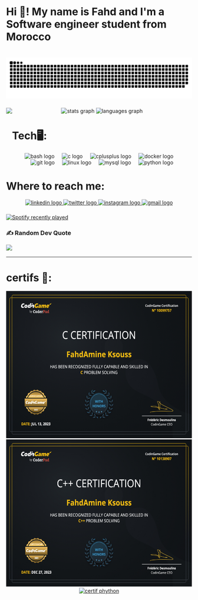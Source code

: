 <br clear="both">

<h1 align="left">Hi 👋! My name is Fahd and I'm a Software engineer student from Morocco</h1>

###

<br clear="both">

<img src="https://raw.githubusercontent.com/jaguar-ks/jaguar-ks/output/snake.svg" alt="Snake animation" />

###

<img align="left" height="150" src="https://miro.medium.com/v2/resize:fit:640/format:webp/1*xNQKHj5vR7w9AcY_bDKYYw.gif"  />

###

<div align="center">
  <img src="https://github-readme-stats.vercel.app/api?username=jaguar-ks&hide_title=false&hide_rank=false&show_icons=true&include_all_commits=true&count_private=true&disable_animations=false&theme=dracula&locale=en&hide_border=false&order=1" height="150" alt="stats graph"  />
  <img src="https://github-readme-stats.vercel.app/api/top-langs?username=jaguar-ks&locale=en&hide_title=false&layout=compact&card_width=320&langs_count=5&theme=dracula&hide_border=false&order=2" height="150" alt="languages graph"  />
</div>

###
# Tech🖥️:
<div align="center">
  <img src="https://cdn.jsdelivr.net/gh/devicons/devicon/icons/bash/bash-original.svg" height="40" alt="bash logo"  />
  <img width="12" />
  <img src="https://cdn.jsdelivr.net/gh/devicons/devicon/icons/c/c-plain.svg" height="40" alt="c logo"  />
  <img width="12" />
  <img src="https://cdn.jsdelivr.net/gh/devicons/devicon/icons/cplusplus/cplusplus-plain.svg" height="40" alt="cplusplus logo"  />
  <img width="12" />
  <img src="https://cdn.jsdelivr.net/gh/devicons/devicon/icons/docker/docker-plain.svg" height="40" alt="docker logo"  />
  <img width="12" />
  <img src="https://cdn.jsdelivr.net/gh/devicons/devicon/icons/git/git-plain.svg" height="40" alt="git logo"  />
  <img width="12" />
  <img src="https://cdn.jsdelivr.net/gh/devicons/devicon/icons/linux/linux-original.svg" height="40" alt="linux logo"  />
  <img width="12" />
  <img src="https://cdn.jsdelivr.net/gh/devicons/devicon/icons/mysql/mysql-plain-wordmark.svg" height="40" alt="mysql logo"  />
  <img width="12" />
  <img src="https://cdn.jsdelivr.net/gh/devicons/devicon/icons/python/python-original.svg" height="40" alt="python logo"  />
</div>

###
# Where to reach me:
<div align="center">
  <a href="https://www.linkedin.com/in/fahdamine-ksouss-3aab04230/" target="_blank">
    <img src="https://raw.githubusercontent.com/maurodesouza/profile-readme-generator/master/src/assets/icons/social/linkedin/default.svg" width="52" height="40" alt="linkedin logo"  />
  </a>
  <a href="https://twitter.com/j4gu4r_k5" target="_blank">
    <img src="https://raw.githubusercontent.com/maurodesouza/profile-readme-generator/master/src/assets/icons/social/twitter/default.svg" width="52" height="40" alt="twitter logo"  />
  </a>
  <a href="https://www.instagram.com/0xj4gu4r/" target="_blank">
    <img src="https://raw.githubusercontent.com/maurodesouza/profile-readme-generator/master/src/assets/icons/social/instagram/default.svg" width="52" height="40" alt="instagram logo"  />
  </a>
  <a href="fahdamineksouss@gmail.com" target="_blank">
    <img src="https://raw.githubusercontent.com/maurodesouza/profile-readme-generator/master/src/assets/icons/social/gmail/default.svg" width="52" height="40" alt="gmail logo"  />
  </a>
</div>

###

<div align="left">
  <a href="https://open.spotify.com/user/JAGUAR">
    <img src="https://spotify-recently-played-readme.vercel.app/api?user=JAGUAR&count=4&unique=true" alt="Spotify recently played"  />
  </a>
</div>

###


### ✍️ Random Dev Quote
![](https://quotes-github-readme.vercel.app/api?type=vetical&theme=radical)

---

<!-- Proudly created with GPRM ( https://gprm.itsvg.in ) -->
# certifs 📜:
<div align="center">
  <a href="https://www.codingame.com/profile/d7fe29796b0e02d40d69fa8ca540f3916410215" target="_blank">
    <img src="./Certification_page-0001.jpg" width="520" height="400" alt="certif C"  />
  </a>
  <a href="https://www.codingame.com/certification/ZXOiXObI1mY3CF5Jx0suxg" target="_blank">
    <img src="./Certification_page-0002.jpg" width="520" height="400" alt="certif c++"  />
  </a>
  <a href="https://www.codingame.com/certification/i4dEPDlfvjRLhWbLYQW_tA" target="_blank">
    <img src="Screenshot 2024-05-11 020528.jpg" width="520" height="400" alt="certif phython"  />
  </a>
</div>
<!--[![certif](./Certification_page-0001.jpg)](https://www.codingame.com/profile/d7fe29796b0e02d40d69fa8ca540f3916410215)
[![certif](./Certification_page-0002.jpg)](https://www.codingame.com/certification/ZXOiXObI1mY3CF5Jx0suxg)
-->
